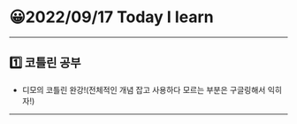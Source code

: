 # 😀2022/09/17 Today I learn
-------------------------
## 1️⃣ 코틀린 공부
  * 디모의 코틀린 완강!(전체적인 개념 잡고 사용하다 모르는 부분은 구글링해서 익히자!)
------------------------
